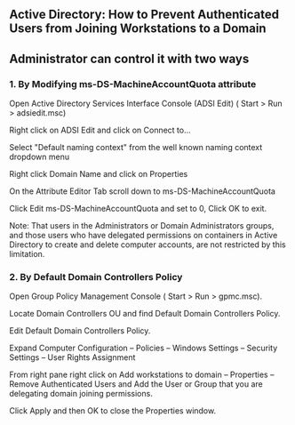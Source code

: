 ## Active Directory: How to Prevent Authenticated Users from Joining Workstations to a Domain

## Administrator can control it with two ways

### 1. By Modifying ms-DS-MachineAccountQuota attribute

Open Active Directory Services Interface Console (ADSI Edit) ( Start > Run > adsiedit.msc)

Right click on ADSI Edit and click on Connect to... 

Select "Default naming context" from the well known naming context dropdown menu

Right click Domain Name and click on Properties

On the Attribute Editor Tab scroll down to  ms-DS-MachineAccountQuota 

Click Edit ms-DS-MachineAccountQuota and set to 0, Click OK to exit.

Note:
That users in the Administrators or Domain Administrators groups, and those users who have delegated permissions on containers in Active Directory to create and delete computer accounts, are not restricted by this limitation.

### 2. By Default Domain Controllers Policy

Open Group Policy Management Console ( Start > Run > gpmc.msc).

Locate Domain Controllers OU and find Default Domain Controllers Policy.

Edit Default Domain Controllers Policy.

Expand Computer Configuration – Policies – Windows Settings – Security Settings – User Rights Assignment

From right pane right click on Add workstations to domain – Properties – Remove Authenticated Users and Add the User or Group that you are delegating domain joining permissions.

Click Apply and then OK to close the Properties window. 
